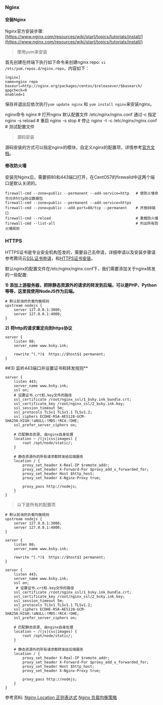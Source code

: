 ### Nginx

#### 安装Nginx
Nginx官方安装步骤: [https://www.nginx.com/resources/wiki/start/topics/tutorials/install/](https://www.nginx.com/resources/wiki/start/topics/tutorials/install/) 

> 使用yum来安装

首先创建在终端下执行如下命令来创建nginx repo: `vi /etc/yum.repos.d/nginx.repo`，内容如下：

```shell
[nginx]
name=nginx repo
baseurl=http://nginx.org/packages/centos/$releasever/$basearch/
gpgcheck=0
enabled=1
```
保存并退出后依次执行`yum update nginx` 和 `yum install nginx`来安装nginx。


nginx命令
nginx 		      # 打开nginx 默认配置文件 /etc/nginx/nginx.conf  通过-c 指定
nginx -s reload   # 重启
nginx -s stop     # 停止
nginx -t -c /etc/nginx/nginx.conf # 测试配置文件 

> 源码安装 

源码安装的方式可以指定nginx的模块，自定义nginx的配置项，详情参考[官方文档](https://nginx.org/en/download.html)。

#### 修改防火墙
安装完Nginx后，需要把80和443端口打开，在CentOS7的firewalld中这两个端口是默认关闭的。

```shell
firewall-cmd --zone=public --permanent --add-service=http   # 使防火墙命令允许http协议数据包
firewall-cmd --zone=public --permanent --add-service=https
firewall-cmd --zone=public --add-port=80/tcp --permanent    # 开放80端口
firewall-cmd --reload                                       # 重载防火墙
firewall-cmd --list-all                                     # 列出所有防火墙规则
```


### HTTPS
HTTPS证书是专业安全机构签发的，需要自己去申请，详细申请以及安装步骤请参考腾讯云[SSL证书申请](https://cloud.tencent.com/document/product/400/6814)，和[HTTPS证书安装](https://cloud.tencent.com/document/product/400/4143)。

默认nginx的配置文件在/etc/nginx/nginx.conf下，我们需要添加关于nginx转发的一些配置:


**1) 添加上游服务器，把除静态资源外的请求的转发到后端，可以是PHP、Python等等，这里我使用NodeJS作为后端。**
```shell 
# 默认轮询的负载均衡规则
upstream nodejs {
    server 127.0.0.1:3000;
    server 127.0.0.1:4000;
}
```

**2) 将http的请求重定向到https协议**
```shell
server {
    listen 80;
    server_name www.bsky.ink;

    rewrite ^(.*)$  https://$host$1 permanent;
}
```

##3) 监听443端口并设置证书和转发规则**
```shell
server {
    listen 443;
    server_name www.bsky.ink;
    ssl on;
    # 设置证书.crt和.key文件的路径
    ssl_certificate /root/nginx_ssl/1_bsky.ink_bundle.crt;
    ssl_certificate_key /root/nginx_ssl/2_bsky.ink.key;
    ssl_session_timeout 5m;
    ssl_protocols TLSv1 TLSv1.1 TLSv1.2;
    ssl_ciphers ECDHE-RSA-AES128-GCM-SHA256:HIGH:!aNULL:!MD5:!RC4:!DHE;
    ssl_prefer_server_ciphers on;

    # 匹配静态资源, 由nginx自身处理
    location ~ /(js|css|images) {
        root /opt/node/static/;
    }

    # 静态资源外的所有请求都转发给后端服务
    location / {
        proxy_set_header X-Real-IP $remote_addr;
        proxy_set_header X-Forward-For $proxy_add_x_forwarded_for;
        proxy_set_header Host $http_host;
        proxy_set_header X-Nginx-Proxy true;

	    proxy_pass http://nodejs;
    }
}
```

> 以下是所有的配置项
```shell
# 默认轮询的负载均衡规则
upstream nodejs {
    server 127.0.0.1:3000;
    server 127.0.0.1:4000;
}

server {
    listen 80;
    server_name www.bsky.ink;

    rewrite ^(.*)$  https://$host$1 permanent;
}

server {
    listen 443;
    server_name www.bsky.ink;
    ssl on;
     # 设置证书.crt和.key文件的路径
    ssl_certificate /root/nginx_ssl/1_bsky.ink_bundle.crt;
    ssl_certificate_key /root/nginx_ssl/2_bsky.ink.key;
    ssl_session_timeout 5m;
    ssl_protocols TLSv1 TLSv1.1 TLSv1.2;
    ssl_ciphers ECDHE-RSA-AES128-GCM-SHA256:HIGH:!aNULL:!MD5:!RC4:!DHE;
    ssl_prefer_server_ciphers on;

    # 匹配静态资源, 由nginx自身处理
    location ~ /(js|css|images) {
        root /opt/node/static/;
    }

    # 静态资源外的所有请求都转发给后端服务
    location / {
        proxy_set_header X-Real-IP $remote_addr;
        proxy_set_header X-Forward-For $proxy_add_x_forwarded_for;
        proxy_set_header Host $http_host;
        proxy_set_header X-Nginx-Proxy true;

	    proxy_pass http://nodejs;
    }
}

```

参考资料: 
[Nginx Location 正则表达式](https://www.jianshu.com/p/9fd2ea5b7d12)
[Nginx 负载均衡策略](https://juejin.im/post/5adc240f51882567336a4f4b)